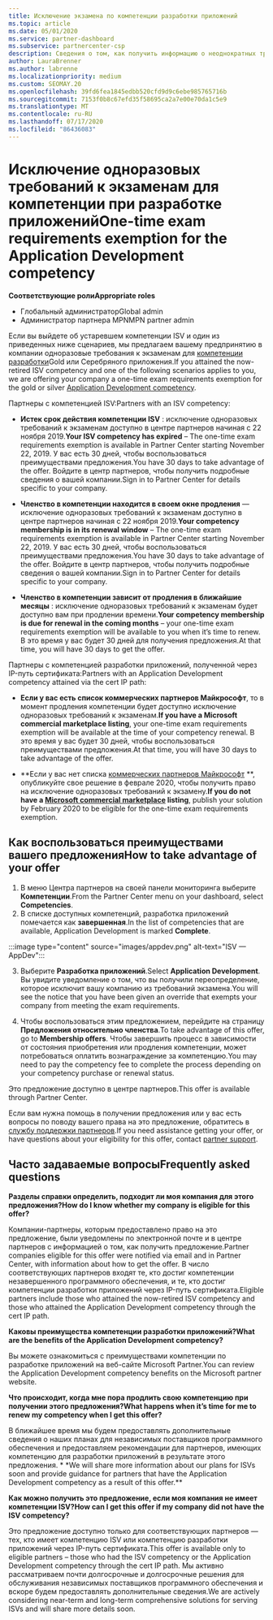 ```yaml
---
title: Исключение экзамена по компетенции разработки приложений
ms.topic: article
ms.date: 05/01/2020
ms.service: partner-dashboard
ms.subservice: partnercenter-csp
description: Сведения о том, как получить информацию о неоднократных требованиях к экзаменам для партнеров по разработке приложений, см. в этой статье.
author: LauraBrenner
ms.author: labrenne
ms.localizationpriority: medium
ms.custom: SEOMAY.20
ms.openlocfilehash: 39fd6fea1845edbb520cfd9d9c6ebe985765716b
ms.sourcegitcommit: 7153f0b8c67efd35f58695ca2a7e00e70da1c5e9
ms.translationtype: MT
ms.contentlocale: ru-RU
ms.lasthandoff: 07/17/2020
ms.locfileid: "86436083"
---
```

# <a name="one-time-exam-requirements-exemption-for-the-application-development-competency"></a><span data-ttu-id="55eb0-103">Исключение одноразовых требований к экзаменам для компетенции при разработке приложений</span><span class="sxs-lookup"><span data-stu-id="55eb0-103">One-time exam requirements exemption for the Application Development competency</span></span>

<span data-ttu-id="55eb0-104">**Соответствующие роли**</span><span class="sxs-lookup"><span data-stu-id="55eb0-104">**Appropriate roles**</span></span>

- <span data-ttu-id="55eb0-105">Глобальный администратор</span><span class="sxs-lookup"><span data-stu-id="55eb0-105">Global admin</span></span>
- <span data-ttu-id="55eb0-106">Администратор партнера MPN</span><span class="sxs-lookup"><span data-stu-id="55eb0-106">MPN partner admin</span></span>

<span data-ttu-id="55eb0-107">Если вы выйдете об устаревшем компетенции ISV и один из приведенных ниже сценариев, мы предлагаем вашему предпринятию в компании одноразовые требования к экзаменам для [компетенции разработки](https://partner.microsoft.com/membership/application-development-competency)Gold или Серебряного приложения.</span><span class="sxs-lookup"><span data-stu-id="55eb0-107">If you attained the now-retired ISV competency and one of the following scenarios applies to you, we are offering your company a one-time exam requirements exemption for the gold or silver [Application Development competency](https://partner.microsoft.com/membership/application-development-competency).</span></span> 

<span data-ttu-id="55eb0-108">Партнеры с компетенцией ISV:</span><span class="sxs-lookup"><span data-stu-id="55eb0-108">Partners with an ISV competency:</span></span>

- <span data-ttu-id="55eb0-109">**Истек срок действия компетенции ISV** : исключение одноразовых требований к экзаменам доступно в центре партнеров начиная с 22 ноября 2019.</span><span class="sxs-lookup"><span data-stu-id="55eb0-109">**Your ISV competency has expired** – The one-time exam requirements exemption is available in Partner Center starting November 22, 2019.</span></span> <span data-ttu-id="55eb0-110">У вас есть 30 дней, чтобы воспользоваться преимуществами предложения.</span><span class="sxs-lookup"><span data-stu-id="55eb0-110">You have 30 days to take advantage of the offer.</span></span> <span data-ttu-id="55eb0-111">Войдите в центр партнеров, чтобы получить подробные сведения о вашей компании.</span><span class="sxs-lookup"><span data-stu-id="55eb0-111">Sign in to Partner Center for details specific to your company.</span></span>

- <span data-ttu-id="55eb0-112">**Членство в компетенции находится в своем окне продления** — исключение одноразовых требований к экзаменам доступно в центре партнеров начиная с 22 ноября 2019.</span><span class="sxs-lookup"><span data-stu-id="55eb0-112">**Your competency membership is in its renewal window** – The one-time exam requirements exemption is available in Partner Center starting November 22, 2019.</span></span> <span data-ttu-id="55eb0-113">У вас есть 30 дней, чтобы воспользоваться преимуществами предложения.</span><span class="sxs-lookup"><span data-stu-id="55eb0-113">You have 30 days to take advantage of the offer.</span></span> <span data-ttu-id="55eb0-114">Войдите в центр партнеров, чтобы получить подробные сведения о вашей компании.</span><span class="sxs-lookup"><span data-stu-id="55eb0-114">Sign in to Partner Center for details specific to your company.</span></span>

- <span data-ttu-id="55eb0-115">**Членство в компетенции зависит от продления в ближайшие месяцы** : исключение одноразовых требований к экзаменам будет доступно вам при продлении времени.</span><span class="sxs-lookup"><span data-stu-id="55eb0-115">**Your competency membership is due for renewal in the coming months** – your one-time exam requirements exemption will be available to you when it’s time to renew.</span></span> <span data-ttu-id="55eb0-116">В это время у вас будет 30 дней для получения предложения.</span><span class="sxs-lookup"><span data-stu-id="55eb0-116">At that time, you will have 30 days to get the offer.</span></span>

<span data-ttu-id="55eb0-117">Партнеры с компетенцией разработки приложений, полученной через IP-путь сертификата:</span><span class="sxs-lookup"><span data-stu-id="55eb0-117">Partners with an Application Development competency attained via the cert IP path:</span></span>

- <span data-ttu-id="55eb0-118">**Если у вас есть список коммерческих партнеров Майкрософт**, то в момент продления компетенции будет доступно исключение одноразовых требований к экзаменам.</span><span class="sxs-lookup"><span data-stu-id="55eb0-118">**If you have a Microsoft commercial marketplace listing**, your one-time exam requirements exemption will be available at the time of your competency renewal.</span></span> <span data-ttu-id="55eb0-119">В это время у вас будет 30 дней, чтобы воспользоваться преимуществами предложения.</span><span class="sxs-lookup"><span data-stu-id="55eb0-119">At that time, you will have 30 days to take advantage of the offer.</span></span>

- <span data-ttu-id="55eb0-120">\*\*Если у вас нет списка [коммерческих партнеров Майкрософт](https://azure.microsoft.com/overview/commercial-marketplace/) \*\*, опубликуйте свое решение в феврале 2020, чтобы получить право на исключение одноразовых требований к экзамену.</span><span class="sxs-lookup"><span data-stu-id="55eb0-120">**If you do not have a [Microsoft commercial marketplace](https://azure.microsoft.com/overview/commercial-marketplace/) listing**, publish your solution by February 2020 to be eligible for the one-time exam requirements exemption.</span></span>

## <a name="how-to-take-advantage-of-your-offer"></a><span data-ttu-id="55eb0-121">Как воспользоваться преимуществами вашего предложения</span><span class="sxs-lookup"><span data-stu-id="55eb0-121">How to take advantage of your offer</span></span>

1. <span data-ttu-id="55eb0-122">В меню Центра партнеров на своей панели мониторинга выберите **Компетенции**.</span><span class="sxs-lookup"><span data-stu-id="55eb0-122">From the Partner Center menu on your dashboard, select **Competencies**.</span></span>
2. <span data-ttu-id="55eb0-123">В списке доступных компетенций, разработка приложений помечается как **завершенная**.</span><span class="sxs-lookup"><span data-stu-id="55eb0-123">In the list of competencies that are available, Application Development is marked **Complete**.</span></span>

:::image type="content" source="images/appdev.png" alt-text="ISV — AppDev":::

3. <span data-ttu-id="55eb0-125">Выберите **Разработка приложений**.</span><span class="sxs-lookup"><span data-stu-id="55eb0-125">Select **Application Development**.</span></span> <span data-ttu-id="55eb0-126">Вы увидите уведомление о том, что вы получили переопределение, которое исключит вашу компанию из требований экзамена.</span><span class="sxs-lookup"><span data-stu-id="55eb0-126">You will see the notice that you have been given an override that exempts your company from meeting the exam requirements.</span></span> 

4. <span data-ttu-id="55eb0-127">Чтобы воспользоваться этим предложением, перейдите на страницу **Предложения относительно членства**.</span><span class="sxs-lookup"><span data-stu-id="55eb0-127">To take advantage of this offer, go to **Membership offers**.</span></span> <span data-ttu-id="55eb0-128">Чтобы завершить процесс в зависимости от состояния приобретения или продления компетенции, может потребоваться оплатить вознаграждение за компетенцию.</span><span class="sxs-lookup"><span data-stu-id="55eb0-128">You may need to pay the competency fee to complete the process depending on your competency purchase or renewal status.</span></span> 

<span data-ttu-id="55eb0-129">Это предложение доступно в центре партнеров.</span><span class="sxs-lookup"><span data-stu-id="55eb0-129">This offer is available through Partner Center.</span></span>

<span data-ttu-id="55eb0-130">Если вам нужна помощь в получении предложения или у вас есть вопросы по поводу вашего права на это предложение, обратитесь в [службу поддержки партнеров](https://partner.microsoft.com/Support).</span><span class="sxs-lookup"><span data-stu-id="55eb0-130">If you need assistance getting your offer, or have questions about your eligibility for this offer, contact [partner support](https://partner.microsoft.com/Support).</span></span> 

## <a name="frequently-asked-questions"></a><span data-ttu-id="55eb0-131">Часто задаваемые вопросы</span><span class="sxs-lookup"><span data-stu-id="55eb0-131">Frequently asked questions</span></span>

<span data-ttu-id="55eb0-132">**Разделы справки определить, подходит ли моя компания для этого предложения?**</span><span class="sxs-lookup"><span data-stu-id="55eb0-132">**How do I know whether my company is eligible for this offer?**</span></span>

<span data-ttu-id="55eb0-133">Компании-партнеры, которым предоставлено право на это предложение, были уведомлены по электронной почте и в центре партнеров с информацией о том, как получить предложение.</span><span class="sxs-lookup"><span data-stu-id="55eb0-133">Partner companies eligible for this offer were notified via email and in Partner Center, with information about how to get the offer.</span></span> <span data-ttu-id="55eb0-134">В число соответствующих партнеров входят те, кто достиг компетенции незавершенного программного обеспечения, и те, кто достиг компетенции разработки приложений через IP-путь сертификата.</span><span class="sxs-lookup"><span data-stu-id="55eb0-134">Eligible partners include those who attained the now-retired ISV competency and those who attained the Application Development competency through the cert IP path.</span></span> 

<span data-ttu-id="55eb0-135">**Каковы преимущества компетенции разработки приложений?**</span><span class="sxs-lookup"><span data-stu-id="55eb0-135">**What are the benefits of the Application Development competency?**</span></span>

<span data-ttu-id="55eb0-136">Вы можете ознакомиться с преимуществами компетенции по разработке приложений на веб-сайте Microsoft Partner.</span><span class="sxs-lookup"><span data-stu-id="55eb0-136">You can review the Application Development competency benefits on the Microsoft partner website.</span></span> 

<span data-ttu-id="55eb0-137">**Что происходит, когда мне пора продлить свою компетенцию при получении этого предложения?**</span><span class="sxs-lookup"><span data-stu-id="55eb0-137">**What happens when it’s time for me to renew my competency when I get this offer?**</span></span> 

<span data-ttu-id="55eb0-138">В ближайшее время мы будем предоставлять дополнительные сведения о наших планах для независимых поставщиков программного обеспечения и предоставляем рекомендации для партнеров, имеющих компетенцию для разработки приложений в результате этого предложения. \* \*</span><span class="sxs-lookup"><span data-stu-id="55eb0-138">We will share more information about our plans for ISVs soon and provide guidance for partners that have the Application Development competency as a result of this offer.\*\*</span></span>  

<span data-ttu-id="55eb0-139">**Как можно получить это предложение, если моя компания не имеет компетенции ISV?**</span><span class="sxs-lookup"><span data-stu-id="55eb0-139">**How can I get this offer if my company did not have the ISV competency?**</span></span>

<span data-ttu-id="55eb0-140">Это предложение доступно только для соответствующих партнеров — тех, кто имеет компетенцию ISV или компетенцию разработки приложений через IP-путь сертификата.</span><span class="sxs-lookup"><span data-stu-id="55eb0-140">This offer is available only to eligible partners – those who had the ISV competency or the Application Development competency through the cert IP path.</span></span> <span data-ttu-id="55eb0-141">Мы активно рассматриваем почти долгосрочные и долгосрочные решения для обслуживания независимых поставщиков программного обеспечения и вскоре будем предоставлять дополнительные сведения.</span><span class="sxs-lookup"><span data-stu-id="55eb0-141">We are actively considering near-term and long-term comprehensive solutions for serving ISVs and will share more details soon.</span></span> 


